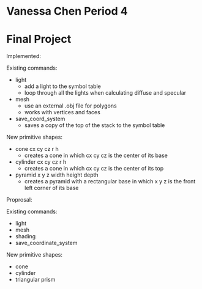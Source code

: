 # Vanessa Chen Period 4
# Final Project

Implemented:

Existing commands:
- light
  - add a light to the symbol table
  - loop through all the lights when calculating diffuse and specular
- mesh
  - use an external .obj file for polygons
  - works with vertices and faces
- save_coord_system
  - saves a copy of the top of the stack to the symbol table

New primitive shapes:
- cone cx cy cz r h
  - creates a cone in which cx cy cz is the center of its base
- cylinder cx cy cz r h
  - creates a cone in which cx cy cz is the center of its top 
- pyramid x y z width height depth
  - creates a pyramid with a rectangular base in which x y z is the front left corner of its base

Proprosal:

Existing commands:
- light
- mesh
- shading
- save_coordinate_system

New primitive shapes:
- cone
- cylinder
- triangular prism
